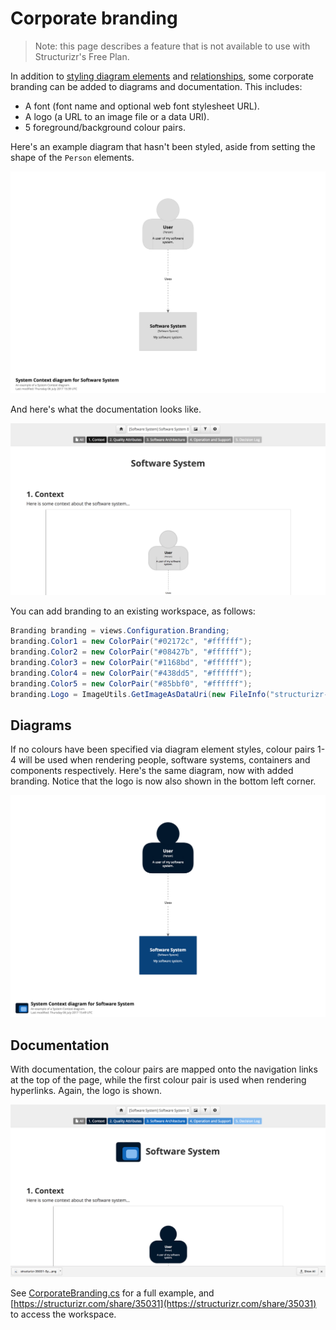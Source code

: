 # Corporate branding

> Note: this page describes a feature that is not available to use with Structurizr's Free Plan.

In addition to [styling diagram elements](styling-elements.md) and [relationships](styling-relationships.md), some corporate branding can be added to diagrams and documentation. This includes:

- A font (font name and optional web font stylesheet URL).
- A logo (a URL to an image file or a data URI).
- 5 foreground/background colour pairs.

Here's an example diagram that hasn't been styled, aside from setting the shape of the ```Person``` elements.

![Unbranded diagram](images/corporate-branding-1.png)

And here's what the documentation looks like.

![Unbranded documentation](images/corporate-branding-2.png)

You can add branding to an existing workspace, as follows:

```c#
Branding branding = views.Configuration.Branding;
branding.Color1 = new ColorPair("#02172c", "#ffffff");
branding.Color2 = new ColorPair("#08427b", "#ffffff");
branding.Color3 = new ColorPair("#1168bd", "#ffffff");
branding.Color4 = new ColorPair("#438dd5", "#ffffff");
branding.Color5 = new ColorPair("#85bbf0", "#ffffff");
branding.Logo = ImageUtils.GetImageAsDataUri(new FileInfo("structurizr-logo.png"));
```

## Diagrams

If no colours have been specified via diagram element styles, colour pairs 1-4 will be used when rendering people, software systems, containers and components respectively.  Here's the same diagram, now with added branding. Notice that the logo is now also shown in the bottom left corner.

![Branded diagram](images/corporate-branding-3.png)

## Documentation

With documentation, the colour pairs are mapped onto the navigation links at the top of the page, while the first colour pair is used when rendering hyperlinks. Again, the logo is shown.

![Branded documentation](images/corporate-branding-4.png)

See [CorporateBranding.cs](https://github.com/structurizr/dotnet/blob/master/Structurizr.Examples/CorporateBranding.cs) for a full example, and [https://structurizr.com/share/35031](https://structurizr.com/share/35031) to access the workspace.
